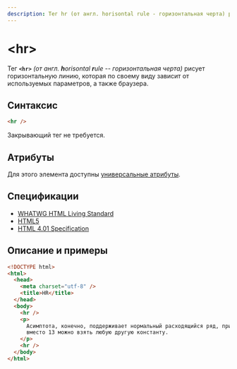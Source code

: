 ```yaml
---
description: Тег hr (от англ. horisontal rule - горизонтальная черта) рисует горизонтальную линию
---
```


# &lt;hr&gt;

Тег **`<hr>`** _(от англ. **h**orisontal **r**ule -- горизонтальная черта)_ рисует горизонтальную линию, которая по своему виду зависит от используемых параметров, а также браузера.

## Синтаксис

```html
<hr />
```

Закрывающий тег не требуется.

## Атрибуты

Для этого элемента доступны [универсальные атрибуты](uni-attr.md).

## Спецификации

- [WHATWG HTML Living Standard](https://html.spec.whatwg.org/multipage/semantics.html#the-hr-element)
- [HTML5](http://www.w3.org/TR/html5/grouping-content.html#the-hr-element)
- [HTML 4.01 Specification](http://www.w3.org/TR/html401/present/graphics.html#h-15.3)

## Описание и примеры

```html
<!DOCTYPE html>
<html>
  <head>
    <meta charset="utf-8" />
    <title>HR</title>
  </head>
  <body>
    <hr />
    <p>
      Асимптота, конечно, поддерживает нормальный расходящийся ряд, при этом,
      вместо 13 можно взять любую другую константу.
    </p>
    <hr />
  </body>
</html>
```
